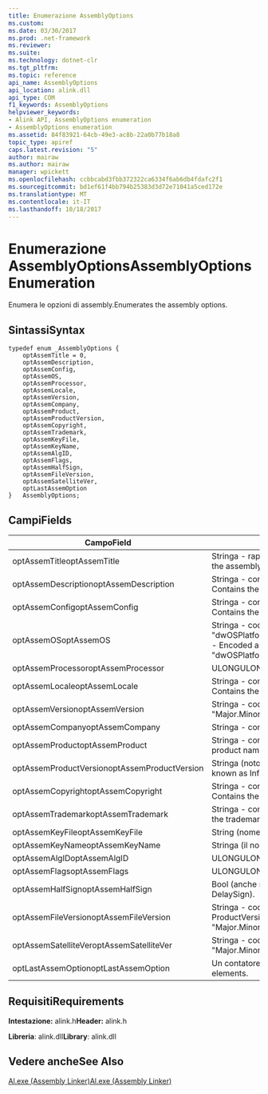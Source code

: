```yaml
---
title: Enumerazione AssemblyOptions
ms.custom: 
ms.date: 03/30/2017
ms.prod: .net-framework
ms.reviewer: 
ms.suite: 
ms.technology: dotnet-clr
ms.tgt_pltfrm: 
ms.topic: reference
api_name: AssemblyOptions
api_location: alink.dll
api_type: COM
f1_keywords: AssemblyOptions
helpviewer_keywords:
- Alink API, AssemblyOptions enumeration
- AssemblyOptions enumeration
ms.assetid: 84f83921-64cb-49e3-ac8b-22a0b77b18a8
topic_type: apiref
caps.latest.revision: "5"
author: mairaw
ms.author: mairaw
manager: wpickett
ms.openlocfilehash: ccbbcabd3fbb372322ca6334f6ab6db4fdafc2f1
ms.sourcegitcommit: bd1ef61f4bb794b25383d3d72e71041a5ced172e
ms.translationtype: MT
ms.contentlocale: it-IT
ms.lasthandoff: 10/18/2017
---
```

# <a name="assemblyoptions-enumeration"></a><span data-ttu-id="4ba67-102">Enumerazione AssemblyOptions</span><span class="sxs-lookup"><span data-stu-id="4ba67-102">AssemblyOptions Enumeration</span></span>
<span data-ttu-id="4ba67-103">Enumera le opzioni di assembly.</span><span class="sxs-lookup"><span data-stu-id="4ba67-103">Enumerates the assembly options.</span></span>  
  
## <a name="syntax"></a><span data-ttu-id="4ba67-104">Sintassi</span><span class="sxs-lookup"><span data-stu-id="4ba67-104">Syntax</span></span>  
  
```  
typedef enum _AssemblyOptions {  
    optAssemTitle = 0,  
    optAssemDescription,  
    optAssemConfig,  
    optAssemOS,  
    optAssemProcessor,  
    optAssemLocale,  
    optAssemVersion,  
    optAssemCompany,  
    optAssemProduct,  
    optAssemProductVersion,  
    optAssemCopyright,  
    optAssemTrademark,  
    optAssemKeyFile,  
    optAssemKeyName,  
    optAssemAlgID,  
    optAssemFlags,  
    optAssemHalfSign,  
    optAssemFileVersion,  
    optAssemSatelliteVer,  
    optLastAssemOption  
}   AssemblyOptions;  
```  
  
## <a name="fields"></a><span data-ttu-id="4ba67-105">Campi</span><span class="sxs-lookup"><span data-stu-id="4ba67-105">Fields</span></span>  
  
|<span data-ttu-id="4ba67-106">Campo</span><span class="sxs-lookup"><span data-stu-id="4ba67-106">Field</span></span>|<span data-ttu-id="4ba67-107">Descrizione</span><span class="sxs-lookup"><span data-stu-id="4ba67-107">Description</span></span>|  
|-----------|-----------------|  
|<span data-ttu-id="4ba67-108">optAssemTitle</span><span class="sxs-lookup"><span data-stu-id="4ba67-108">optAssemTitle</span></span>|<span data-ttu-id="4ba67-109">Stringa - rappresenta il titolo dell'assembly.</span><span class="sxs-lookup"><span data-stu-id="4ba67-109">String - Represents the assembly title.</span></span>|  
|<span data-ttu-id="4ba67-110">optAssemDescription</span><span class="sxs-lookup"><span data-stu-id="4ba67-110">optAssemDescription</span></span>|<span data-ttu-id="4ba67-111">Stringa - contiene la descrizione dell'assembly.</span><span class="sxs-lookup"><span data-stu-id="4ba67-111">String - Contains the assembly description.</span></span>|  
|<span data-ttu-id="4ba67-112">optAssemConfig</span><span class="sxs-lookup"><span data-stu-id="4ba67-112">optAssemConfig</span></span>|<span data-ttu-id="4ba67-113">Stringa - contiene la configurazione dell'assembly.</span><span class="sxs-lookup"><span data-stu-id="4ba67-113">String - Contains the assembly configuration.</span></span>|  
|<span data-ttu-id="4ba67-114">optAssemOS</span><span class="sxs-lookup"><span data-stu-id="4ba67-114">optAssemOS</span></span>|<span data-ttu-id="4ba67-115">Stringa - codificata come: "dwOSPlatformId.dwOSMajorVersion.dwOSMinorVersion".</span><span class="sxs-lookup"><span data-stu-id="4ba67-115">String - Encoded as: "dwOSPlatformId.dwOSMajorVersion.dwOSMinorVersion".</span></span>|  
|<span data-ttu-id="4ba67-116">optAssemProcessor</span><span class="sxs-lookup"><span data-stu-id="4ba67-116">optAssemProcessor</span></span>|<span data-ttu-id="4ba67-117">ULONG</span><span class="sxs-lookup"><span data-stu-id="4ba67-117">ULONG</span></span>|  
|<span data-ttu-id="4ba67-118">optAssemLocale</span><span class="sxs-lookup"><span data-stu-id="4ba67-118">optAssemLocale</span></span>|<span data-ttu-id="4ba67-119">Stringa - contiene le impostazioni locali di assembly.</span><span class="sxs-lookup"><span data-stu-id="4ba67-119">String - Contains the assembly locale.</span></span>|  
|<span data-ttu-id="4ba67-120">optAssemVersion</span><span class="sxs-lookup"><span data-stu-id="4ba67-120">optAssemVersion</span></span>|<span data-ttu-id="4ba67-121">Stringa - codificata come: "Principale".</span><span class="sxs-lookup"><span data-stu-id="4ba67-121">String - Encoded as: "Major.Minor.Build.Revision".</span></span>|  
|<span data-ttu-id="4ba67-122">optAssemCompany</span><span class="sxs-lookup"><span data-stu-id="4ba67-122">optAssemCompany</span></span>|<span data-ttu-id="4ba67-123">Stringa - contiene la società.</span><span class="sxs-lookup"><span data-stu-id="4ba67-123">String - Contains the company.</span></span>|  
|<span data-ttu-id="4ba67-124">optAssemProduct</span><span class="sxs-lookup"><span data-stu-id="4ba67-124">optAssemProduct</span></span>|<span data-ttu-id="4ba67-125">Stringa - contiene il nome del prodotto.</span><span class="sxs-lookup"><span data-stu-id="4ba67-125">String - Contains the product name.</span></span>|  
|<span data-ttu-id="4ba67-126">optAssemProductVersion</span><span class="sxs-lookup"><span data-stu-id="4ba67-126">optAssemProductVersion</span></span>|<span data-ttu-id="4ba67-127">Stringa (noto anche come InformationalVersion).</span><span class="sxs-lookup"><span data-stu-id="4ba67-127">String (also known as InformationalVersion).</span></span>|  
|<span data-ttu-id="4ba67-128">optAssemCopyright</span><span class="sxs-lookup"><span data-stu-id="4ba67-128">optAssemCopyright</span></span>|<span data-ttu-id="4ba67-129">Stringa - contiene le informazioni sul copyright.</span><span class="sxs-lookup"><span data-stu-id="4ba67-129">String - Contains the copyright information.</span></span>|  
|<span data-ttu-id="4ba67-130">optAssemTrademark</span><span class="sxs-lookup"><span data-stu-id="4ba67-130">optAssemTrademark</span></span>|<span data-ttu-id="4ba67-131">Stringa - contiene le informazioni sul marchio.</span><span class="sxs-lookup"><span data-stu-id="4ba67-131">String - Contains the trademark information.</span></span>|  
|<span data-ttu-id="4ba67-132">optAssemKeyFile</span><span class="sxs-lookup"><span data-stu-id="4ba67-132">optAssemKeyFile</span></span>|<span data-ttu-id="4ba67-133">String (nome file).</span><span class="sxs-lookup"><span data-stu-id="4ba67-133">String (file name).</span></span>|  
|<span data-ttu-id="4ba67-134">optAssemKeyName</span><span class="sxs-lookup"><span data-stu-id="4ba67-134">optAssemKeyName</span></span>|<span data-ttu-id="4ba67-135">Stringa (il nome della chiave).</span><span class="sxs-lookup"><span data-stu-id="4ba67-135">String (The key name).</span></span>|  
|<span data-ttu-id="4ba67-136">optAssemAlgID</span><span class="sxs-lookup"><span data-stu-id="4ba67-136">optAssemAlgID</span></span>|<span data-ttu-id="4ba67-137">ULONG</span><span class="sxs-lookup"><span data-stu-id="4ba67-137">ULONG</span></span>|  
|<span data-ttu-id="4ba67-138">optAssemFlags</span><span class="sxs-lookup"><span data-stu-id="4ba67-138">optAssemFlags</span></span>|<span data-ttu-id="4ba67-139">ULONG</span><span class="sxs-lookup"><span data-stu-id="4ba67-139">ULONG</span></span>|  
|<span data-ttu-id="4ba67-140">optAssemHalfSign</span><span class="sxs-lookup"><span data-stu-id="4ba67-140">optAssemHalfSign</span></span>|<span data-ttu-id="4ba67-141">Bool (anche noto come DelaySign).</span><span class="sxs-lookup"><span data-stu-id="4ba67-141">Bool (Also known as DelaySign).</span></span>|  
|<span data-ttu-id="4ba67-142">optAssemFileVersion</span><span class="sxs-lookup"><span data-stu-id="4ba67-142">optAssemFileVersion</span></span>|<span data-ttu-id="4ba67-143">Stringa - codificata come "Revisione", corrisponde a ProductVersion.</span><span class="sxs-lookup"><span data-stu-id="4ba67-143">String - Encoded as "Major.Minor.Build.Revision"--same as ProductVersion.</span></span>|  
|<span data-ttu-id="4ba67-144">optAssemSatelliteVer</span><span class="sxs-lookup"><span data-stu-id="4ba67-144">optAssemSatelliteVer</span></span>|<span data-ttu-id="4ba67-145">Stringa - codificata come "Revisione".</span><span class="sxs-lookup"><span data-stu-id="4ba67-145">String - Encoded as "Major.Minor.Build.Revision".</span></span>|  
|<span data-ttu-id="4ba67-146">optLastAssemOption</span><span class="sxs-lookup"><span data-stu-id="4ba67-146">optLastAssemOption</span></span>|<span data-ttu-id="4ba67-147">Un contatore del numero di elementi.</span><span class="sxs-lookup"><span data-stu-id="4ba67-147">A counter of the number of elements.</span></span>|  
  
## <a name="requirements"></a><span data-ttu-id="4ba67-148">Requisiti</span><span class="sxs-lookup"><span data-stu-id="4ba67-148">Requirements</span></span>  
 <span data-ttu-id="4ba67-149">**Intestazione:** alink.h</span><span class="sxs-lookup"><span data-stu-id="4ba67-149">**Header:** alink.h</span></span>  
  
 <span data-ttu-id="4ba67-150">**Libreria**: alink.dll</span><span class="sxs-lookup"><span data-stu-id="4ba67-150">**Library**: alink.dll</span></span>  
  
## <a name="see-also"></a><span data-ttu-id="4ba67-151">Vedere anche</span><span class="sxs-lookup"><span data-stu-id="4ba67-151">See Also</span></span>  
 [<span data-ttu-id="4ba67-152">Al.exe (Assembly Linker)</span><span class="sxs-lookup"><span data-stu-id="4ba67-152">Al.exe (Assembly Linker)</span></span>](../../../../docs/framework/tools/al-exe-assembly-linker.md)
